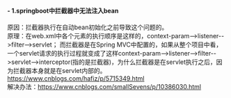 #### - 1.springboot中拦截器中无法注入bean ####
原因：拦截器执行在自动bean初始化之前导致这个问题的。<br/>
原理：在web.xml中各个元素的执行顺序是这样的，context-param-->listener-->filter-->servlet； 而拦截器是在Spring MVC中配置的，如果从整个项目中看，一个servlet请求的执行过程就变成了这样context-param-->listener-->filter-->servlet-->interceptor(指的是拦截器)，为什么拦截器是在servlet执行之后，因为拦截器本身就是在servlet内部的。https://www.cnblogs.com/hafiz/p/5715349.html
<br/>
解决办法：https://www.cnblogs.com/smallSevens/p/10386030.html